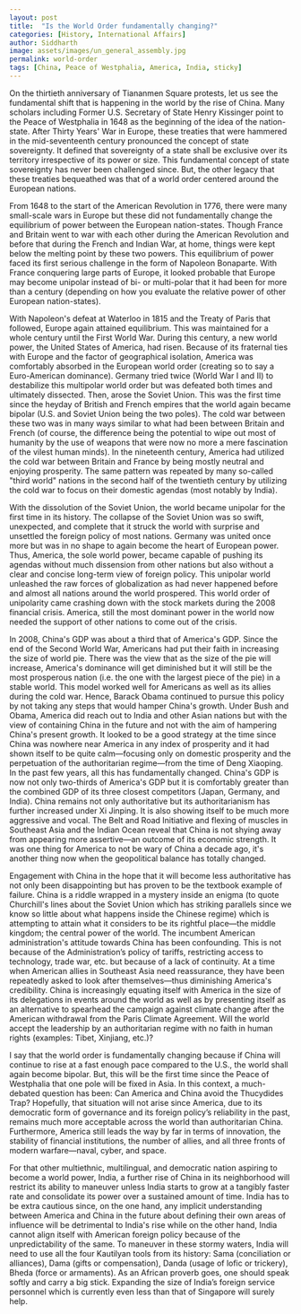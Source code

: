 ```yaml
---
layout: post
title:  "Is the World Order fundamentally changing?"
categories: [History, International Affairs]
author: Siddharth
image: assets/images/un_general_assembly.jpg
permalink: world-order
tags: [China, Peace of Westphalia, America, India, sticky]
---
```

On the thirtieth anniversary of Tiananmen Square protests, let us see the fundamental shift that is happening in the world by the rise of China. Many scholars including Former U.S. Secretary of State Henry Kissinger point to the Peace of Westphalia in 1648 as the beginning of the idea of the nation-state. After Thirty Years' War in Europe, these treaties that were hammered in the mid-seventeenth century pronounced the concept of state sovereignty. It defined that sovereignty of a state shall be exclusive over its territory irrespective of its power or size. This fundamental concept of state sovereignty has never been challenged since. But, the other legacy that these treaties bequeathed was that of a world order centered around the European nations.

From 1648 to the start of the American Revolution in 1776, there were many small-scale wars in Europe but these did not fundamentally change the equilibrium of power between the European nation-states. Though France and Britain went to war with each other during the American Revolution and before that during the French and Indian War, at home, things were kept below the melting point by these two powers. This equilibrium of power faced its first serious challenge in the form of Napoleon Bonaparte. With France conquering large parts of Europe, it looked probable that Europe may become unipolar instead of bi- or multi-polar that it had been for more than a century (depending on how you evaluate the relative power of other European nation-states).

With Napoleon's defeat at Waterloo in 1815 and the Treaty of Paris that followed, Europe again attained equilibrium. This was maintained for a whole century until the First World War. During this century, a new world power, the United States of America, had risen. Because of its fraternal ties with Europe and the factor of geographical isolation, America was comfortably absorbed in the European world order (creating so to say a Euro-American dominance). Germany tried twice (World War I and II) to destabilize this multipolar world order but was defeated both times and ultimately dissected. Then, arose the Soviet Union. This was the first time since the heyday of British and French empires that the world again became bipolar (U.S. and Soviet Union being the two poles). The cold war between these two was in many ways similar to what had been between Britain and French (of course, the difference being the potential to wipe out most of humanity by the use of weapons that were now no more a mere fascination of the vilest human minds). In the nineteenth century, America had utilized the cold war between Britain and France by being mostly neutral and enjoying prosperity. The same pattern was repeated by many so-called "third world" nations in the second half of the twentieth century by utilizing the cold war to focus on their domestic agendas (most notably by India).

With the dissolution of the Soviet Union, the world became unipolar for the first time in its history. The collapse of the Soviet Union was so swift, unexpected, and complete that it struck the world with surprise and unsettled the foreign policy of most nations. Germany was united once more but was in no shape to again become the heart of European power. Thus, America, the sole world power, became capable of pushing its agendas without much dissension from other nations but also without a clear and concise long-term view of foreign policy. This unipolar world unleashed the raw forces of globalization as had never happened before and almost all nations around the world prospered. This world order of unipolarity came crashing down with the stock markets during the 2008 financial crisis. America, still the most dominant power in the world now needed the support of other nations to come out of the crisis.

In 2008, China's GDP was about a third that of America's GDP. Since the end of the Second World War, Americans had put their faith in increasing the size of world pie. There was the view that as the size of the pie will increase, America's dominance will get diminished but it will still be the most prosperous nation (i.e. the one with the largest piece of the pie) in a stable world. This model worked well for Americans as well as its allies during the cold war. Hence, Barack Obama continued to pursue this policy by not taking any steps that would hamper China's growth. Under Bush and Obama, America did reach out to India and other Asian nations but with the view of containing China in the future and not with the aim of hampering China's present growth. It looked to be a good strategy at the time since China was nowhere near America in any index of prosperity and it had shown itself to be quite calm—focusing only on domestic prosperity and the perpetuation of the authoritarian regime—from the time of Deng Xiaoping.
In the past few years, all this has fundamentally changed. China's GDP is now not only two-thirds of America's GDP but it is comfortably greater than the combined GDP of its three closest competitors (Japan, Germany, and India). China remains not only authoritative but its authoritarianism has further increased under Xi Jinping. It is also showing itself to be much more aggressive and vocal. The Belt and Road Initiative and flexing of muscles in Southeast Asia and the Indian Ocean reveal that China is not shying away from appearing more assertive—an outcome of its economic strength. It was one thing for America to not be wary of China a decade ago, it's another thing now when the geopolitical balance has totally changed.

Engagement with China in the hope that it will become less authoritative has not only been disappointing but has proven to be the textbook example of failure. China is a riddle wrapped in a mystery inside an enigma (to quote Churchill's lines about the Soviet Union which has striking parallels since we know so little about what happens inside the Chinese regime) which is attempting to attain what it considers to be its rightful place—the middle kingdom; the central power of the world. The incumbent American administration's attitude towards China has been confounding. This is not because of the Administration’s policy of tariffs, restricting access to technology, trade war, etc. but because of a lack of continuity. At a time when American allies in Southeast Asia need reassurance, they have been repeatedly asked to look after themselves—thus diminishing America's credibility. China is increasingly equating itself with America in the size of its delegations in events around the world as well as by presenting itself as an alternative to spearhead the campaign against climate change after the American withdrawal from the Paris Climate Agreement. Will the world accept the leadership by an authoritarian regime with no faith in human rights (examples: Tibet, Xinjiang, etc.)?

I say that the world order is fundamentally changing because if China will continue to rise at a fast enough pace compared to the U.S., the world shall again become bipolar. But, this will be the first time since the Peace of Westphalia that one pole will be fixed in Asia. In this context, a much-debated question has been: Can America and China avoid the Thucydides Trap? Hopefully, that situation will not arise since America, due to its democratic form of governance and its foreign policy’s reliability in the past, remains much more acceptable across the world than authoritarian China. Furthermore, America still leads the way by far in terms of innovation, the stability of financial institutions, the number of allies, and all three fronts of modern warfare—naval, cyber, and space.

For that other multiethnic, multilingual, and democratic nation aspiring to become a world power, India, a further rise of China in its neighborhood will restrict its ability to maneuver unless India starts to grow at a tangibly faster rate and consolidate its power over a sustained amount of time. India has to be extra cautious since, on the one hand, any implicit understanding between America and China in the future about defining their own areas of influence will be detrimental to India's rise while on the other hand, India cannot align itself with American foreign policy because of the unpredictability of the same. To maneuver in these stormy waters, India will need to use all the four Kautilyan tools from its history: Sama (conciliation or alliances), Dama (gifts or compensation), Danda (usage of lofic or trickery), Bheda (force or armaments). As an African proverb goes, one should speak softly and carry a big stick. Expanding the size of India’s foreign service personnel which is currently even less than that of Singapore will surely help.
